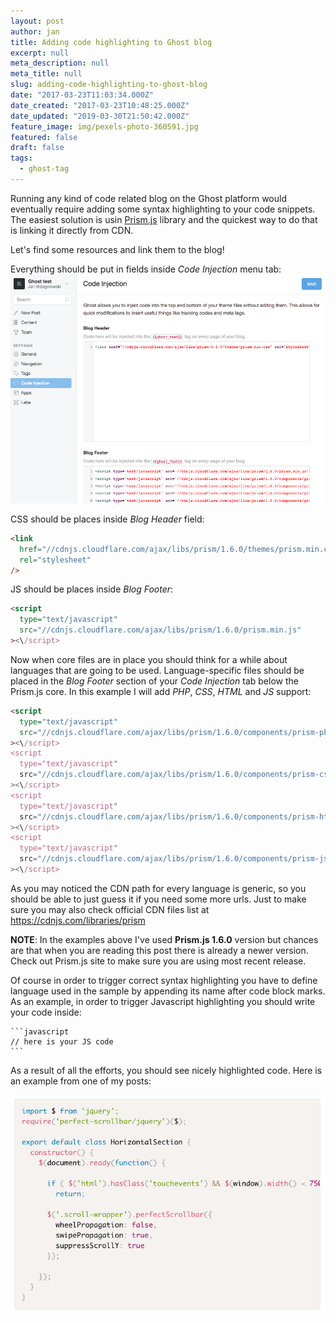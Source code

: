 ```yaml
---
layout: post
author: jan
title: Adding code highlighting to Ghost blog
excerpt: null
meta_description: null
meta_title: null
slug: adding-code-highlighting-to-ghost-blog
date: "2017-03-23T11:03:34.000Z"
date_created: "2017-03-23T10:48:25.000Z"
date_updated: "2019-03-30T21:50:42.000Z"
feature_image: img/pexels-photo-360591.jpg
featured: false
draft: false
tags:
  - ghost-tag
---
```


Running any kind of code related blog on the Ghost platform would eventually require adding some syntax highlighting to your code snippets. The easiest solution is usin [Prism.js](http://prismjs.com/) library and the quickest way to do that is linking it directly from CDN.

Let's find some resources and link them to the blog!

Everything should be put in fields inside _Code Injection_ menu tab:
![Ghost code highlighting with Prismjs from CDN](img/ghost-prism-code-highlighting.png)

CSS should be places inside _Blog Header_ field:

```html
<link
  href="//cdnjs.cloudflare.com/ajax/libs/prism/1.6.0/themes/prism.min.css"
  rel="stylesheet"
/>
```

JS should be places inside _Blog Footer_:

```html
<script
  type="text/javascript"
  src="//cdnjs.cloudflare.com/ajax/libs/prism/1.6.0/prism.min.js"
><\/script>
```

Now when core files are in place you should think for a while about languages that are going to be used. Language-specific files should be placed in the _Blog Footer_ section of your _Code Injection_ tab below the Prism.js core.
In this example I will add _PHP_, _CSS_, _HTML_ and _JS_ support:

```html
<script
  type="text/javascript"
  src="//cdnjs.cloudflare.com/ajax/libs/prism/1.6.0/components/prism-php.min.js"
><\/script>
<script
  type="text/javascript"
  src="//cdnjs.cloudflare.com/ajax/libs/prism/1.6.0/components/prism-css.min.js"
><\/script>
<script
  type="text/javascript"
  src="//cdnjs.cloudflare.com/ajax/libs/prism/1.6.0/components/prism-html.min.js"
><\/script>
<script
  type="text/javascript"
  src="//cdnjs.cloudflare.com/ajax/libs/prism/1.6.0/components/prism-js.min.js"
><\/script>
```

As you may noticed the CDN path for every language is generic, so you should be able to just guess it if you need some more urls. Just to make sure you may also check official CDN files list at https://cdnjs.com/libraries/prism

**NOTE**: In the examples above I've used **Prism.js 1.6.0** version but chances are that when you are reading this post there is already a newer version. Check out Prism.js site to make sure you are using most recent release.

Of course in order to trigger correct syntax highlighting you have to define language used in the sample by appending its name after code block marks. As an example, in order to trigger Javascript highlighting you should write your code inside:

    ```javascript
    // here is your JS code
    ```

As a result of all the efforts, you should see nicely highlighted code. Here is an example from one of my posts:

![](img/ghost-code-highlighting-example.png)
